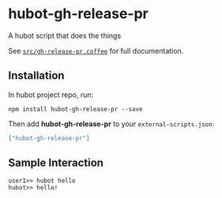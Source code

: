 # hubot-gh-release-pr

A hubot script that does the things

See [`src/gh-release-pr.coffee`](src/gh-release-pr.coffee) for full documentation.

## Installation

In hubot project repo, run:

`npm install hubot-gh-release-pr --save`

Then add **hubot-gh-release-pr** to your `external-scripts.json`:

```json
["hubot-gh-release-pr"]
```

## Sample Interaction

```
user1>> hubot hello
hubot>> hello!
```
